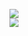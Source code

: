 [![](https://img.shields.io/badge/Made%20With-Github%20Spray-lightgrey.svg?style=for-the-badge&logo=github)](https://github.com/Annihil/github-spray#6466)  
[![](https://i.imgur.com/2DrTn0Z.gif)](https://github.com/Annihil/github-spray)